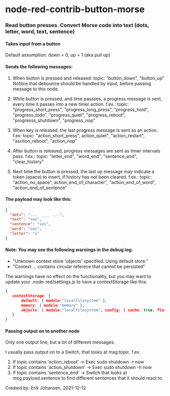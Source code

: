 # node-red-contrib-button-morse
### Read button presses. Convert Morse code into text (dots, letter, word, text, sentence)

#### Takes input from a button
Default assumption: down = 0, up = 1 (aka pull up)


#### Sends the following messages:

1) When button is pressed and released:
   topic: "button_down", "button_up"
   Notitce that debounce should be handled by input, before passing message to this node.

2) While button is pressed, and time passses, a progress message is sent,
   every time it passes into a new timer action.
   f.ex.:
   topic: "progress_short_press", "progress_long_press", "progress_hold", "progress_todo", "progress_quiet", "progress_reboot", "progresss_shutdown", "progress_nop"

3) When key is released, the last progress message is sent as an action.
   f.ex:
   topic: "action_short_press", action_quiet", "action_restart", "asction_reboot", "action_nop"

4) After button is released, progress messages are sent as timer intervals pass.
   f.ex.:
   topic: "letter_end", "word_end", "sentence_end", "clear_history"

5) Next time the button is pressed, the last up message may indicate a token (space) to insert, if history has not been cleared.
   f.ex.:
   topic: "action_no_space", action_end_of_character", "action_end_of_word", "action_end_of_sentence"

#### The payload may look like this:
```json
{
  "dots": "...  ___  ...",
  "text": "sos",
  "sentence": "sos",
  "word": "sos",
  "letter": "s"
}
```

#### Note: You may see the following warnings in the debug log:  
-  "Unknown context store 'objects' specified. Using default store."
-  "Context ... contains circular referece that cannot be persisted"

  The warnings have no effect on the functionality, but you may want to
  update your .node-red/settings.js to have a contextStorage like this:
  ```json
  {
     contextStorage: {
         default: { module:"localfilesystem" },
         memory: { module:"memory" },
         objects: { module:"localfilesystem", config: { cache: true, flushInterval: 28800 } }
     }
  }
   ```
#### Passing output on to another node
Only one output line, but a lot of different messages.

I usually pass output on to a Switch, that looks at msg.topic. f.ex.
1) If topic contains 'action_reboot' -> Exec sudo shutdown -r now
2) If topic contains 'action_shutdown' -> Exec sudo shutdown -h now
3) If topic contains 'sentence_end' -> Switch that looks at msg.payload.sentence to find different sentences that it should react to
   
Created by: Erik Johansen, 2021-12-12

